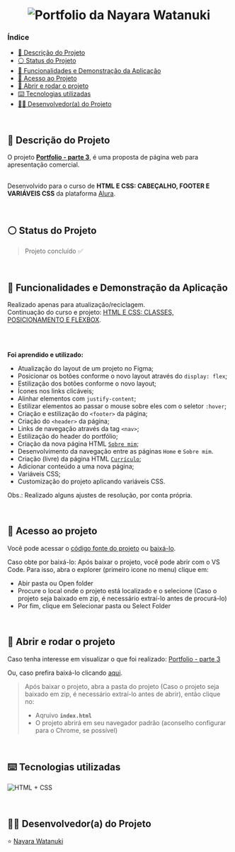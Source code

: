 <h1 align="center">
  <img alt="Portfolio da Nayara Watanuki" src="https://raw.githubusercontent.com/nayarawatanuki/html-css__portfolio-part3/main/img/readme/portfolio__cover.png#vitrinedev"/>
</h1>

### Índice

* [:pencil: Descrição do Projeto](#pencil-descrição-do-projeto)
* [:white_circle: Status do Projeto](#white_circle-status-do-projeto)
* [:hammer: Funcionalidades e Demonstração da Aplicação](#hammer-funcionalidades-e-demonstração-da-aplicação)
* [:open_file_folder: Acesso ao Projeto](#open_file_folder-acesso-ao-projeto)
* [:rocket: Abrir e rodar o projeto](#rocket-abrir-e-rodar-o-projeto)
* [:keyboard: Tecnologias utilizadas](#keyboard-tecnologias-utilizadas)
* [:woman_technologist: Desenvolvedor(a) do Projeto](#woman_technologist-desenvolvedora-do-projeto)

</br>

## :pencil: Descrição do Projeto
O projeto **[Portfolio - parte 3](https://nayarawatanuki.github.io/html-css__portfolio-part3/)**, é uma proposta de página web para apresentação comercial.

</br>Desenvolvido para o curso de **HTML E CSS: CABEÇALHO, FOOTER E VARIÁVEIS CSS** da plataforma [Alura](https://www.alura.com.br/).

</br>

## :white_circle: Status do Projeto
> Projeto concluído :white_check_mark:

</br>

## :hammer: Funcionalidades e Demonstração da Aplicação
Realizado apenas para atualização/reciclagem. </br>
Continuação do curso e projeto: [HTML E CSS: CLASSES, POSICIONAMENTO E FLEXBOX](https://github.com/nayarawatanuki/html-css__portfolio-part2).

</br>
</br>

**Foi aprendido e utilizado:**

- Atualização do layout de um projeto no Figma;
- Posicionar os botões conforme o novo layout através do `display: flex`;
- Estilização dos botões conforme o novo layout;
- Ícones nos links clicáveis;
- Alinhar elementos com `justify-content`;
- Estilizar elementos ao passar o mouse sobre eles com o seletor `:hover`;
- Criação e estilização do `<footer>` da página;
- Criação do `<header>` da página;
- Links de navegação através da tag `<nav>`;
- Estilização do header do portfólio;
- Criação da nova página HTML [`Sobre mim`](https://nayarawatanuki.github.io/html-css__portfolio-part3/about.html);
- Desenvolvimento da navegação entre as páginas `Home` e `Sobre mim`.
- Criação (livre) da página HTML [`Currículo`](https://nayarawatanuki.github.io/html-css__portfolio-part3/cv.html);
- Adicionar conteúdo a uma nova página;
- Variáveis CSS;
- Customização do projeto aplicando variáveis CSS.

Obs.: Realizado alguns ajustes de resolução, por conta própria.

</br>

## :open_file_folder: Acesso ao projeto
Você pode acessar o [código fonte do projeto](https://github.com/nayarawatanuki/html-css__portfolio-part3) ou 
[baixá-lo](https://github.com/nayarawatanuki/html-css__portfolio-part3/archive/refs/heads/main.zip).

Caso obte por baixá-lo: 
Após baixar o projeto, você pode abrir com o VS Code. Para isso, abra o explorer (primeiro icone no menu) clique em:
- Abir pasta ou Open folder
- Procure o local onde o projeto está localizado e o selecione (Caso o projeto seja baixado em zip, é necessário extraí-lo antes de procurá-lo)
- Por fim, clique em Selecionar pasta ou Select Folder

</br>

## :rocket: Abrir e rodar o projeto
Caso tenha interesse em visualizar o que foi realizado: [Portfolio - parte 3](https://nayarawatanuki.github.io/html-css__portfolio-part3/) 

Ou, caso prefira baixá-lo clicando [aqui](https://github.com/nayarawatanuki/html-css__portfolio-part3/archive/refs/heads/main.zip).

> Após baixar o projeto, abra a pasta do projeto (Caso o projeto seja baixado em zip, é necessário extraí-lo antes de abrir), então clique no:
> - Aqruivo **``index.html``**
> - O projeto abrirá em seu navegador padrão (aconselho configurar para o Chrome, se possível)

</br>

## :keyboard: Tecnologias utilizadas
![HTML + CSS](https://raw.githubusercontent.com/nayarawatanuki/html-css__portfolio-part3/main/img/readme/html-css.PNG)</br>

</br>

## :woman_technologist: Desenvolvedor(a) do Projeto
:star: [Nayara Watanuki](https://github.com/nayarawatanuki)
